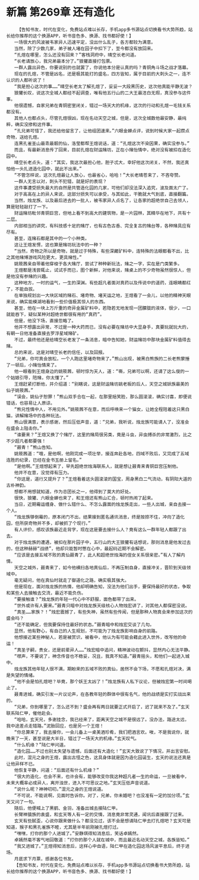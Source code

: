 # 新篇 第269章 还有造化
        【告知书友，时代在变化，免费站点难以长存，手机app多书源站点切换看书大势所趋，站长给你推荐的这个换源APP，听书音色多、换源、找书都好使！】
       一场很大的风波被韦家异人迅速平定，没出什么乱子，各方都较为满意。
       当然，除了少数几家，弟子被人堵在园子中扣下了，至今都没有放回来。
       “孔煊在哪里，怎么还没有回来？”客栈洞府中，晴空长老问道。
       “长老请放心，我兄弟最本分了。”狼獾直接打包票。
       一群人露出异色，你要说别的也就罢了，你说他本分是认真的吗？青铜角斗场之战才落幕。
       现在的孔煊，不管是凶名，还是极其能打的盛名，四方皆知，属于目前的大刺头之一，连不认识的人都听说了！
       “我是担心这次的事……”晴空长老太了解孔煊了，妥妥一大段黑历史，这次他真能平静无波？
       狼獾长叹，说这次全城人都经不起调查，唯有他五行山的二大王最洁白无瑕，真没参与这件事。
       他很遗憾，自家兄弟在青铜密室闭关，错过一场天大的机缘，这次的行动和孔煊一毛钱关系都没有。
       其他人也都点头，尽管孔煊很凶，现在名动天空之城，但是，这次全城数他最安静，最纯粹，确实没掺和这件事。
       “孔兄弟可惜了，我还给他留言了，让他组团速来。”六眼金蝉点评，说到时候大家一起攒点奇物，送给孔煊。
       连黑孔雀圣山最乖最靓的仙，洛莹都帮王煊说话，道：“孔煊这次不染因果，确实没参与。”
       而且，有最新消息传了回来，目前孔煊在财运赌坊，正在小赌怡情中，绝对没有被扣在造化园中。
       晴空长老点头，道：“其实，我这次最担心他，胆子忒大，幸好他这次闭关，不然，我还真怕他一头扎进造化园中，就此不出来。”
       “不管怎样说，这次孔煊最让人放心，也最省心，哈哈！”大长老晴苍来了，不吝夸赞。
       一群人无言以对，刺头不犯错，就是好的表现？
       这件事遭受损失最大的自然是共管造化园的几家，可他们却没法深入追究，波及面太广了。
       对于高高在上的异人来说，这部分损失可以承受，与其如此，干脆就大气到底，直接翻篇。
       当然，烛龙族、以及最后进去的一批人，被韦家异人点名了，让各家的超绝世自己去领人，算是轻轻敲打了一下。
       财运赌坊毗邻青铜巨宫，但地上看不到高大的建筑物，是一片园林，其精华在地下，共有十二层。
       内部相当的讲究，有科技感十足的赌厅，也有古色古香、完全复古的赌台等，各种赌具应有尽有。
       甚至，连赌石都是其中的一个小种类。
       这让王煊发愣，这也算是赌坊玩法中的一种？
       “当然，奇物之所以是奇物，就是过于特殊，有些深藏矿料中，连特殊的法眼都看不出，比之其他赌博游戏风险更大，更具赌性。”
       姚筱茜亲自带着他穿梭于各大赌厅，尝试了种种新玩法，赌之一字，实在是门类繁多。
       王煊都是浅尝辄止，试试手而已，图个新鲜，对他来说，赌桌上的不少奇物虽然很惊人，但是他没有参赌的兴趣。
       这种地方，一时的运气，一生的深渊。有些超凡者面对真药以及传说中的道药，连眼睛都红了，不能自拔。
       在单独规划出一大块区域的赌石、堵奇物、堵天运之地，王煊看了一会儿，以他的精神天眼来说，确实能模湖地看到一些价值极其惊人的东西。
       甚至，他在一块上万斤重的奇异金属矿料中，若隐若无地发现一团朦胧的液体，很少，一口就能吞下，疑似某种对超绝世都很有用的“真药”。
       但是，他没下场，直接忽略了。
       他并不想露出异常，不过是一种大药而已，没有必要在赌坊中大显身手，真要玩就玩大的，有朝一日他准备直接去罗浮星域赌矿。
       不过，最终他还是给晴空长老发了一条消息，暗中告知她，财运赌坊中那块金属矿料值得去赌。
       总的来说，这是对晴空长老的信任，以及回报。
       “兄弟，你可真会放松，一个人跑这里堵奇物来了。”熊山出现，被黑白熊族的二长老熊蒙捶了一顿后，小赌怡情来了。
       他一眼看到王煊身边的姚筱茜，顿时惊为天人，道：“嘶，兄弟可以啊，还请了这么俊的一个姑娘引导，陪赌，你太懂了。”
       王煊赶紧打断他，并介绍道：“别瞎说，这是财运赌坊姚老板的后人，天空之城妖族最美的仙子姚筱茜。”
       “误会，姚仙子恕罪！”熊山双手合在一起，在那里赔笑脸，那么圆滚滚，确实讨喜，即便说错话，也容易让人原谅。
       “熊兄性情中人，不用见外。”姚筱茜不在意，而后呼唤来一个猫女，让她全程陪着这只黑白猫，讲解赌场中的各种玩法。
       熊山很满意，表示感谢，然后压低声音，道：“兄弟，我听说，烛龙族可能请人了，没准会在盛会上阻击你。”
       “谁要来？”王煊又换了个赌厅，这里的赌局很另类，竟是斗虫，异虫搏杀的非常激烈，比之不少超凡者都要强！
       “聂青！”熊山告知。
       姚筱茜道：“哦，是他啊，他刚完成一项壮举，接连奔赴各地，四域不败后，又完成了五域连胜的纪录，已经在金书玉册上留名。”
       “是他啊。”王煊想起来了，早先超绝世烛海联系人，就是想让聂青来青铜巨宫压制他。
       他并不在意，没觉得有压力。
       “你这是，道行又提升了？”王煊看着这头圆滚滚的国宝，周身黑白二气流动，有阴阳大道的古朴神韵。
       想都不用想就知道，作为总团长之一，他得到了莫大的好处。
       很快，狼獾、六眼金蝉也来了，和王煊还有熊山汇合，顿时热闹了起来。
       当日，近期霉运缠身、做什么错什么、不怎么露面的烛龙族走出，一些人出城，亲自去接一个人。
       “烛龙族够倒霉的，原本闭门不出，结果接到匿名通讯消息，终是按捺不住，冲向了造化园，但所获奇物并不多，却被抓了个现行。”
       有人评价，感叹该族最近走背字，现在这是要去接什么人？竟有这么一群年轻人都跟了出去。
       对于烛龙族的遭遇，被扣在那片园子中，五行山的大王狼獾有话想说，那则消息是他发过去的，但这种赫赫“战绩”，他却只能暂时憋在心中，最起码近期不会解密。
       “应该是去接五域不败的真仙聂青了，此人和超绝世烛海的侄女关系很亲密。”有人了解内情。
       天空之城外，聂青来了，如今他横扫各地真仙后，不再压制自身，直接冲关，晋阶到天级领域中。
       毫无疑问，他在真仙时就走了御道化之路，确实极其强大。
       但是现在，面对烛龙族的热情，他却明确告知，没法为他们出手，要保持最好的状态，争取和某些人去接触去交流，最近不能负伤。
       “要接触谁？”烛龙族的年轻一代心中不舒服，面色都带了出来。
       “世外或许有人要来。”聂青只暗中对烛龙族天级核心人物烛宏讲了，对其他人都保密没说。
       “真圣……家族？！”烛宏震撼了，有些失神，虽然有些传闻，但是那种人物真会来参加这次的盛会吗？
       “还不能确定，但我要保持住最好的状态。”聂青暗中和烛宏交谈了几句。
       显然，他有野心，有自己的人生规划，不可能为了烛龙族影响自身的前路。
       他想接近某些神秘人，若是被赏识，被看中，他认为有可能会藉此进入世外，改写他的命运！
       “真圣子嗣，贵女，还是前辈异人……”烛宏暗中追问，精神波动在颤抖，显然内心无法平静。
       “噤声，不要说了，神念传音也不稳妥，况且，我真不知道。”聂青摇头，和他们一起进入城中。
       烛龙族其他年轻人很不满，期盼来的五域不败的真仙，居然不会下场，不愿和孔煊对决，满是失望的情绪。
       “他不会是怕孔煊吧？毕竟，那个妖王太凶了！”烛龙族有人私下议论，但被烛宏第一时间喝止了。
       聂青进城，确实引发一片议论声，在各教年轻的群体中很有名气，他的战绩是实打实战出来的。
       “兄弟，你到哪里了，怎么还不到？盛会再有两日就要正式开启了，迟了就来不及了。”玄天联系陆仁甲，催他赴会。
       “哈哈，玄天兄，多谢挂念，我已经来了，距离天空之城不是很远了。没办法，路途太远，我中途差点走错路。”泥胎回应，也是另一个王煊！
       “你总算来了，我去接你，一会儿备上一桌美酒珍肴，我们把酒言欢。唉，不是我说你，就晚来了一天，甚至说是大半日，错过了一场天大的机缘。”玄天叹气。
       “什么机缘？”陆仁甲问道。
       “造化园……不过也别太失望与遗憾，后面还有大造化！”玄天大致说了下情况，并出言安慰。
       此时，混元之身的王煊，露出古怪之色，这具身体就是因为造化园诞生，玄天的说法还真是让他异样不已。
       他恢复平静，问道：“后面还有什么机缘？”
       “很大的造化，也会不来，也许会有，能够改变你我这种超凡者一生的命运，一旦被看中，未来大概率必成异人，离开浊世，进入不可思议之地。”玄天压低声音说道。
       “说什么呢？神神叨叨。”混元之身的王煊说道。
       “不可说，不能说啊，见面时告诉你。对了，兄弟，你未婚吧？也没准有一定的加分项。”玄天又问了一句。
       随后，他便喊上了黑鹤、金羽，准备出城去接陆仁甲。
       长臂神猿族的袁盛，和玄天等人有一定的交情，消息竟非常灵通，闻讯后直接跟了过来。
       玄天有些腻歪，心说你跟来做什么？都没见过，该不会是想请陆仁甲去打孔煊吧？玄天可是知道，猴子和黑孔雀族不睦，尤其是半年前刚被孔煊打过。
       “嘿嘿，打你的那个人进城了。”安静琪得知消息后，笑话卓嫣然。
       卓嫣然毫不客气地回敬道：“打你的那个人就在城中，而且最近名动天空之城，各族皆知。”
       “我又进城了。”王煊得知消息后，这样心中自语，陆仁甲在造化园这场风波平息后，终于进场。
       月底求下月票，感谢各位书友。
       【告知书友，时代在变化，免费站点难以长存，手机app多书源站点切换看书大势所趋，站长给你推荐的这个换源APP，听书音色多、换源、找书都好使！】